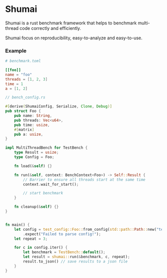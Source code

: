 # Shumai

Shumai is a rust benchmark framework that helps to benchmark multi-thread code correctly and efficiently.

Shumai focus on reproducibility, easy-to-analyze and easy-to-use.

### Example

```toml
# benchmark.toml

[[foo]]
name = "foo"
threads = [1, 2, 3]
time = 1
a = [1, 2]
```

```rust
// bench_config.rs

#[derive(ShumaiConfig, Serialize, Clone, Debug)]
pub struct Foo {
	pub name: String,
	pub threads: Vec<u64>,
	pub time: usize,
	#[matrix]
	pub a: usize,
}

impl MultiThreadBench for TestBench {
    type Result = usize;
    type Config = Foo;

    fn load(&self) {}

    fn run(&self, context: BenchContext<Foo>) -> Self::Result {
		// Barrier to ensure all threads start at the same time
        context.wait_for_start(); 

		// start benchmark
    }

    fn cleanup(&self) {}
}


fn main() {
	let config = test_config::Foo::from_config(std::path::Path::new("tests/benchmark.toml"))
        .expect("Failed to parse config!");
    let repeat = 3;

    for c in config.iter() {
        let benchmark = TestBench::default();
        let result = shumai::run(&benchmark, c, repeat);
		result.to_json() // save results to a json file
	}
}



```

